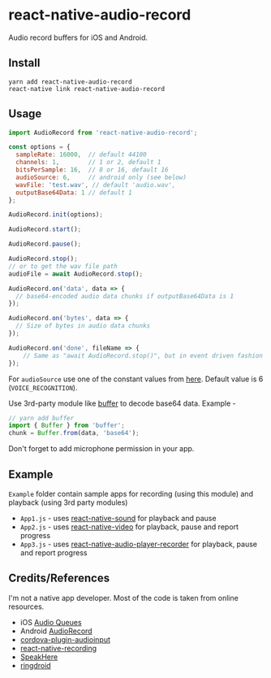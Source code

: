 
# react-native-audio-record
Audio record buffers for iOS and Android.

## Install
```
yarn add react-native-audio-record
react-native link react-native-audio-record
```

## Usage
```js
import AudioRecord from 'react-native-audio-record';

const options = {
  sampleRate: 16000,  // default 44100
  channels: 1,        // 1 or 2, default 1
  bitsPerSample: 16,  // 8 or 16, default 16
  audioSource: 6,     // android only (see below)
  wavFile: 'test.wav', // default 'audio.wav',
  outputBase64Data: 1 // default 1
};

AudioRecord.init(options);

AudioRecord.start();

AudioRecord.pause();

AudioRecord.stop();
// or to get the wav file path
audioFile = await AudioRecord.stop();

AudioRecord.on('data', data => {
  // base64-encoded audio data chunks if outputBase64Data is 1
});

AudioRecord.on('bytes', data => {
  // Size of bytes in audio data chunks
});

AudioRecord.on('done', fileName => {
    // Same as "await AudioRecord.stop()", but in event driven fashion
});
```

For `audioSource` use one of the constant values from [here](https://developer.android.com/reference/android/media/MediaRecorder.AudioSource). Default value is 6 (`VOICE_RECOGNITION`).

Use 3rd-party module like [buffer](https://www.npmjs.com/package/buffer) to decode base64 data. Example -
```js
// yarn add buffer
import { Buffer } from 'buffer';
chunk = Buffer.from(data, 'base64');
```
Don't forget to add microphone permission in your app.

## Example
`Example` folder contain sample apps for recording (using this module) and playback (using 3rd party modules)
- `App1.js` - uses [react-native-sound](https://github.com/zmxv/react-native-sound) for playback and pause
- `App2.js` - uses [react-native-video](https://github.com/react-native-community/react-native-video) for playback, pause and report progress
- `App3.js` - uses [react-native-audio-player-recorder](https://github.com/Shinetechchina/react-native-audio-player-recorder) for playback, pause and report progress

## Credits/References
I'm not a native app developer. Most of the code is taken from online resources.
- iOS [Audio Queues](https://developer.apple.com/library/content/documentation/MusicAudio/Conceptual/AudioQueueProgrammingGuide)
- Android [AudioRecord](https://developer.android.com/reference/android/media/AudioRecord.html)
- [cordova-plugin-audioinput](https://github.com/edimuj/cordova-plugin-audioinput)
- [react-native-recording](https://github.com/qiuxiang/react-native-recording)
- [SpeakHere](https://github.com/shaojiankui/SpeakHere)
- [ringdroid](https://github.com/google/ringdroid)
